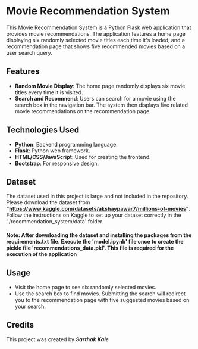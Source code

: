 # Movie Recommendation System

This Movie Recommendation System is a Python Flask web application that provides movie recommendations. The application features a home page displaying six randomly selected movie titles each time it's loaded, and a recommendation page that shows five recommended movies based on a user search query.

## Features

- **Random Movie Display**: The home page randomly displays six movie titles every time it is visited.
- **Search and Recommend**: Users can search for a movie using the search box in the navigation bar. The system then displays five related movie recommendations on the recommendation page.

## Technologies Used

- **Python**: Backend programming language.
- **Flask**: Python web framework.
- **HTML/CSS/JavaScript**: Used for creating the frontend.
- **Bootstrap**: For responsive design.

## Dataset

The dataset used in this project is large and not included in the repository. Please download the dataset from **"https://www.kaggle.com/datasets/akshaypawar7/millions-of-movies"**. Follow the instructions on Kaggle to set up your dataset correctly in the './recommendation_system/data' folder.

#### **Note: After downloading the dataset and installing the packages from the requirements.txt file. Execute the 'model.ipynb' file once to create the pickle file 'recommendations_data.pkl'. This file is required for the execution of the application** 

## Usage

- Visit the home page to see six randomly selected movies.
- Use the search box to find movies. Submitting the search will redirect you to the recommendation page with five suggested movies based on your search.

## Credits

This project was created by **_Sarthak Kale_**
